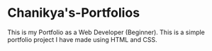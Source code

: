 # Chanikya's-Portfolios
This is my Portfolio as a Web Developer (Beginner).
This is a simple portfolio project I have made using HTML and CSS.
